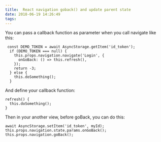 ```yaml
---
title:  React navigation goback() and update parent state
date: 2018-06-19 14:26:49
tags:
---
```


You can pass a callback function as parameter when you call navigate like this:


```
 const DEMO_TOKEN = await AsyncStorage.getItem('id_token');
  if (DEMO_TOKEN === null) {
    this.props.navigation.navigate('Login', {
      onGoBack: () => this.refresh(),
    });
    return -3;
  } else {
    this.doSomething();
  }
```

And define your callback function:


```
refresh() {
  this.doSomething();
}
```

Then in your another view, before goBack, you can do this:


```
await AsyncStorage.setItem('id_token', myId);
this.props.navigation.state.params.onGoBack();
this.props.navigation.goBack();
```


